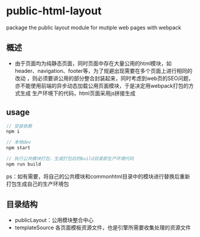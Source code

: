 
# public-html-layout

package the public layout module for mutiple web pages with webpack

## 概述

- 由于页面均为纯静态页面，同时页面中存在大量公用的html模块，如header、navigation、footer等，为了规避出现需要在多个页面上进行相同的改动
，则必须要讲公用的部分整合封装起来，同时考虑到web页的SEO问题，亦不能使用前端的异步动态加载公用页面模块，于是决定用webpack打包的方式生成
生产环境下的代码，html页面采用js拼接生成

## usage

```js
// 安装依赖
npm i

// 本地dev
npm start

// 执行公共模块打包，生成打包后的build目录即生产环境代码
npm run build
```

ps：如有需要，将自己的公共模块和commonhtml目录中的模块进行替换后重新打包生成自己的生产环境包

## 目录结构

- publicLayout：公用模块整合中心
- templateSource 各页面模板资源文件，也是引擎所需要收集处理的资源文件

